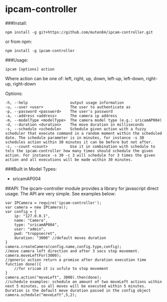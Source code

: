 # ipcam-controller

###Install:

    npm install -g git+https://github.com/muten84/ipcam-controller.git
    
or from npm:

    npm install -g ipcam-controller

###Usage:

    ipcam [options] action

  Where action can be one of: left, right, up, down, left-up, left-down, right-up, right-down

  Options:

    -h, --help                   output usage information
    -u, --user <user>            The user to authenticate as
    -p, --password <password>    The user's password
    -a, --address <address>      The camera ip address
    -m, --modelType <modelType>  The camera model type (e.g.: sricamAP004)
    -d, --duration <duration>    The move duration in milliseconds
    -s, --schedule <schedule>    Schedule given action with a fuzzy scheduler that execute command in a random moment within the scheduled date. The schedule parameter is in minutes, for instance -s 30 schedules action within 30 minutes it can be before but not after.
    -c, --count <count>          Use it in combination with schedule to tels the ipcam-controller how many times should schedule the given action. For instance -s 30 -c 3 will schedule for 3 times the given action and all executions will be made within 30 minutes.

###Built in Model Types:
 - sricamAP004


##API:
The ipcam-controller module provides a library for javascript direct usage. The API are very simple. See examples below:

    var IPCamera = require('ipcam-controller');
    var camera = new IPCamera();
    var config = {
        ip: "127.0.0.1",
        name: "Camera",
        type: "sricamAP004",
        user: "admin",
        pwd: "troppsecret",
        duration: "3000" //default moves duration
    }
    camera.createCamera(config.name,config.type,config);
    //move camera left direction and after 3 secs stop movement.
    camera.moveLeftFor(3000);
    //generic action return a promise after duration execution time
    function done(){
        //for sricam it is usfule to stop movement
    }
    camera.action("moveLeft", 3000).then(done);
    //schedule examples: schedule an amount of two moveLeft actions within next 5 minutes, so all moves will be executed within 5 minutes. Duration is the default move duration passed in the config object 
    camera.schedule("moveLeft",5,2);
    
